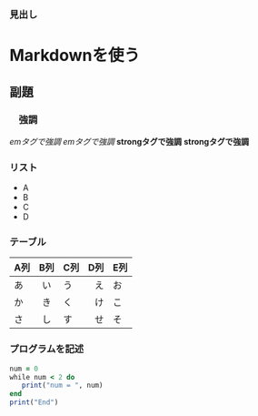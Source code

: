 ###  見出し
Markdownを使う
===============
副題
---------------
### 　強調
*emタグで強調*
_emタグで強調_
**strongタグで強調**
__strongタグで強調__

### リスト
- A
- B
- C
- D

### テーブル
| A列 | B列 | C列 |D列|E列|
|-----|:---:|-----|--:|---|
| あ  | い  | う  |え |お |
| か  | き  | く  |け |こ |
| さ  | し  | す  |せ |そ |

### プログラムを記述

```rb
num = 0
while num < 2 do
   print("num = ", num)
end
print("End")
```
